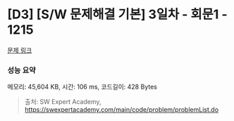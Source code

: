 # [D3] [S/W 문제해결 기본] 3일차 - 회문1 - 1215 

[문제 링크](https://swexpertacademy.com/main/code/problem/problemDetail.do?contestProbId=AV14QpAaAAwCFAYi) 

### 성능 요약

메모리: 45,604 KB, 시간: 106 ms, 코드길이: 428 Bytes



> 출처: SW Expert Academy, https://swexpertacademy.com/main/code/problem/problemList.do